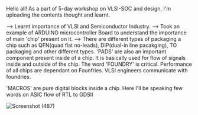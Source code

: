 Hello all!
As a part of 5-day workshop on VLSI-SOC and design, I'm uploading the contents thought and learnt.

--> Learnt importance of VLSI and Semiconductor Industry.
--> Took an example of ARDUINO microcontroller Board to understand the importance of main 'chip' present on it.
--> There are different types of packaging a chip such as QFN(quad flat no-leads), DIP(dual-in line pacakging), TO packaging and other different types.
'PADS' are also an important component present inside of a chip. It is basically used for flow of signals inside and outside of the chip.
The word 'FOUNDRY' is critical. Performance of all chips are dependant on Founfries.
VLSI engineers communicate with foundries.

'MACROS' are pure digital blocks inside a chip.
Here I'll be speaking few words on ASIC flow of RTL to GDSII

![Screenshot (487)](https://github.com/himanshuat01/VSD-workshop/assets/114060372/54f24a12-e698-48bb-921d-867f50db94d6)


